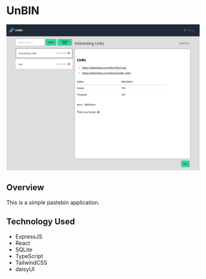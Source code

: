 # UnBIN

![UnBIN Home](readme_images/unbin_home.png)

## Overview

This is a simple pastebin application.

## Technology Used

- ExpressJS
- React
- SQLite
- TypeScript
- TailwindCSS
- daisyUI
